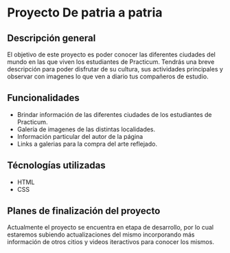 # Proyecto De patria a patria

## Descripción general

El objetivo de este proyecto es poder conocer las diferentes ciudades del mundo en las que viven los estudiantes de Practicum. Tendrás una breve descripción para poder disfrutar de su cultura, sus actividades principales y observar con imagenes lo que ven a diario tus compañeros de estudio.

## Funcionalidades

- Brindar información de las diferentes ciudades de los estudiantes de Practicum.
- Galería de imagenes de las distintas localidades.
- Información particular del autor de la página
- Links a galerias para la compra del arte reflejado.

## Técnologías utilizadas

- HTML
- CSS

## Planes de finalización del proyecto

Actualmente el proyecto se encuentra en etapa de desarrollo, por lo cual estaremos subiendo actualizaciones del mismo incorporando más información de otros citios y videos iteractivos para conocer los mismos.
